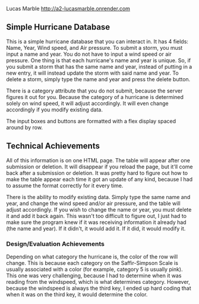 Lucas Marble
http://a2-lucasmarble.onrender.com

## Simple Hurricane Database

This is a simple hurricane database that you can interact in. It has 4 fields: Name, Year, Wind speed, and Air pressure. To submit a storm, you must input a name and year. You do not have to input a wind speed or air pressure. One thing is that each hurricane's name and year is unique. So, if you submit a storm that has the same name and year, instead of putting in a new entry, it will instead update the storm with said name and year. To delete a storm, simply type the name and year and press the delete button.

There is a category attribute that you do not submit, because the server figures it out for you. Because the category of a hurricane is determined solely on wind speed, it will adjust accordingly. It will even change accordingly if you modify existing data.

The input boxes and buttons are formatted with a flex display spaced around by row.


## Technical Achievements
All of this information is on one HTML page. The table will appear after one submission or deletion. It will disappear if you reload the page, but it'll come back after a submission or deletion. It was pretty hard to figure out how to make the table appear each time it got an update of any kind, because I had to assume the format correctly for it every time.

There is the ability to modify existing data. Simply type the same name and year, and change the wind speed and/or air pressure, and the table will adjust accordingly. If you wish to change the name or year, you must delete it and add it back again. This wasn't too difficult to figure out, I just had to make sure the program knew if it was receiving information it already had (the name and year). If it didn't, it would add it. If it did, it would modify it.

### Design/Evaluation Achievements

Depending on what category the hurricane is, the color of the row will change. This is because each category on the Saffir-Simpson Scale is usually associated with a color (for example, category 5 is usually pink). This one was very challenging, because I had to determine when it was reading from the windspeed, which is what determines category. However, because the windspeed is always the third key, I ended up hard coding that when it was on the third key, it would determine the color.
